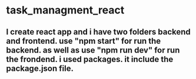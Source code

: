 # task_managment_react
## I create react app and i have two folders backend and frontend. use "npm start" for run the backend. as well as use "npm run dev" for run the frondend. i used packages. it include the package.json file.
